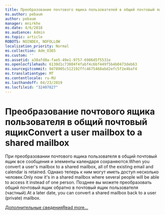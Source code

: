 ```yaml
---
title: Преобразование почтового ящика пользователей в общий почтовый ящик
ms.author: pebaum
author: pebaum
manager: mnirkhe
ms.date: 4/6/2018
ms.audience: Admin
ms.topic: article
ROBOTS: NOINDEX, NOFOLLOW
localization_priority: Normal
ms.collection: Adm_O365
ms.custom: ''
ms.assetid: a38afd0a-fae5-49e1-9757-6986d5f5531e
ms.openlocfilehash: 6130d1c73804f4fabf4c6bf449f5b4b0473deb63
ms.sourcegitcommit: 9d78905c512192ffc4675468abd2efc5f2e4baf4
ms.translationtype: MT
ms.contentlocale: ru-RU
ms.lasthandoff: 04/23/2019
ms.locfileid: "32407827"
---
```

# <a name="convert-a-user-mailbox-to-a-shared-mailbox"></a><span data-ttu-id="2c40c-102">Преобразование почтового ящика пользователя в общий почтовый ящик</span><span class="sxs-lookup"><span data-stu-id="2c40c-102">Convert a user mailbox to a shared mailbox</span></span>

<span data-ttu-id="2c40c-103">При преобразовании почтового ящика пользователя в общий почтовый ящик все сообщения и элементы календаря сохраняются.</span><span class="sxs-lookup"><span data-stu-id="2c40c-103">When you convert a user's mailbox to a shared mailbox, all of the existing email and calendar is retained.</span></span> <span data-ttu-id="2c40c-104">Однако теперь к ним могут иметь доступ несколько человек.</span><span class="sxs-lookup"><span data-stu-id="2c40c-104">Only now it's in a shared mailbox where several people will be able to access it instead of one person.</span></span> <span data-ttu-id="2c40c-105">Позднее вы можете преобразовать общий почтовый ящик обратно в почтовый ящик пользователя (частный).</span><span class="sxs-lookup"><span data-stu-id="2c40c-105">At a later date, you can convert a shared mailbox back to a user (private) mailbox.</span></span>
  
[<span data-ttu-id="2c40c-106">Дополнительные сведения</span><span class="sxs-lookup"><span data-stu-id="2c40c-106">Read more...</span></span>](https://support.office.com/article/2e122487-e1f5-4f26-ba41-5689249d93ba)
  

